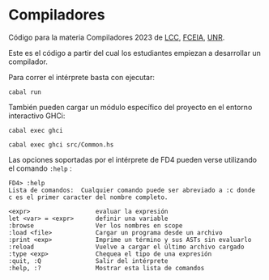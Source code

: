 # Compiladores
Código para la materia Compiladores 2023 de [LCC](https://dcc.fceia.unr.edu.ar), [FCEIA](https://www.fceia.unr.edu.ar), [UNR](https://www.unr.edu.ar).

Este es el código a partir del cual los estudiantes empiezan a desarrollar un compilador.

Para correr el intérprete basta con ejecutar:

```code
cabal run
```

También pueden cargar un módulo específico del proyecto en el entorno interactivo GHCi:

```code
cabal exec ghci

cabal exec ghci src/Common.hs
```

Las opciones soportadas por el intérprete de FD4 pueden verse utilizando el comando `:help` :
```code
FD4> :help
Lista de comandos:  Cualquier comando puede ser abreviado a :c donde
c es el primer caracter del nombre completo.

<expr>                  evaluar la expresión
let <var> = <expr>      definir una variable
:browse                 Ver los nombres en scope
:load <file>            Cargar un programa desde un archivo
:print <exp>            Imprime un término y sus ASTs sin evaluarlo
:reload                 Vuelve a cargar el último archivo cargado
:type <exp>             Chequea el tipo de una expresión
:quit, :Q               Salir del intérprete
:help, :?               Mostrar esta lista de comandos
```
